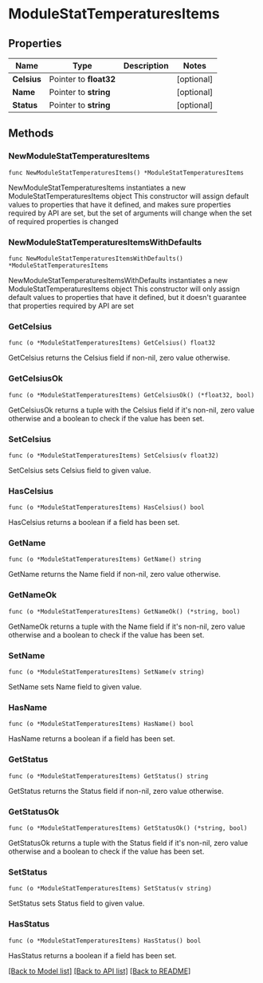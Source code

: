 # ModuleStatTemperaturesItems

## Properties

Name | Type | Description | Notes
------------ | ------------- | ------------- | -------------
**Celsius** | Pointer to **float32** |  | [optional] 
**Name** | Pointer to **string** |  | [optional] 
**Status** | Pointer to **string** |  | [optional] 

## Methods

### NewModuleStatTemperaturesItems

`func NewModuleStatTemperaturesItems() *ModuleStatTemperaturesItems`

NewModuleStatTemperaturesItems instantiates a new ModuleStatTemperaturesItems object
This constructor will assign default values to properties that have it defined,
and makes sure properties required by API are set, but the set of arguments
will change when the set of required properties is changed

### NewModuleStatTemperaturesItemsWithDefaults

`func NewModuleStatTemperaturesItemsWithDefaults() *ModuleStatTemperaturesItems`

NewModuleStatTemperaturesItemsWithDefaults instantiates a new ModuleStatTemperaturesItems object
This constructor will only assign default values to properties that have it defined,
but it doesn't guarantee that properties required by API are set

### GetCelsius

`func (o *ModuleStatTemperaturesItems) GetCelsius() float32`

GetCelsius returns the Celsius field if non-nil, zero value otherwise.

### GetCelsiusOk

`func (o *ModuleStatTemperaturesItems) GetCelsiusOk() (*float32, bool)`

GetCelsiusOk returns a tuple with the Celsius field if it's non-nil, zero value otherwise
and a boolean to check if the value has been set.

### SetCelsius

`func (o *ModuleStatTemperaturesItems) SetCelsius(v float32)`

SetCelsius sets Celsius field to given value.

### HasCelsius

`func (o *ModuleStatTemperaturesItems) HasCelsius() bool`

HasCelsius returns a boolean if a field has been set.

### GetName

`func (o *ModuleStatTemperaturesItems) GetName() string`

GetName returns the Name field if non-nil, zero value otherwise.

### GetNameOk

`func (o *ModuleStatTemperaturesItems) GetNameOk() (*string, bool)`

GetNameOk returns a tuple with the Name field if it's non-nil, zero value otherwise
and a boolean to check if the value has been set.

### SetName

`func (o *ModuleStatTemperaturesItems) SetName(v string)`

SetName sets Name field to given value.

### HasName

`func (o *ModuleStatTemperaturesItems) HasName() bool`

HasName returns a boolean if a field has been set.

### GetStatus

`func (o *ModuleStatTemperaturesItems) GetStatus() string`

GetStatus returns the Status field if non-nil, zero value otherwise.

### GetStatusOk

`func (o *ModuleStatTemperaturesItems) GetStatusOk() (*string, bool)`

GetStatusOk returns a tuple with the Status field if it's non-nil, zero value otherwise
and a boolean to check if the value has been set.

### SetStatus

`func (o *ModuleStatTemperaturesItems) SetStatus(v string)`

SetStatus sets Status field to given value.

### HasStatus

`func (o *ModuleStatTemperaturesItems) HasStatus() bool`

HasStatus returns a boolean if a field has been set.


[[Back to Model list]](../README.md#documentation-for-models) [[Back to API list]](../README.md#documentation-for-api-endpoints) [[Back to README]](../README.md)


